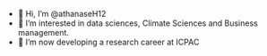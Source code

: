 - 👋 Hi, I’m @athanaseH12
- 👀 I’m interested in data sciences, Climate Sciences and Business management.
- 🌱 I’m now developing a research career at ICPAC

<!---
athanaseH12/athanaseH12 is a ✨ special ✨ repository because its `README.md` (this file) appears on your GitHub profile.
You can click the Preview link to take a look at your changes.
--->
